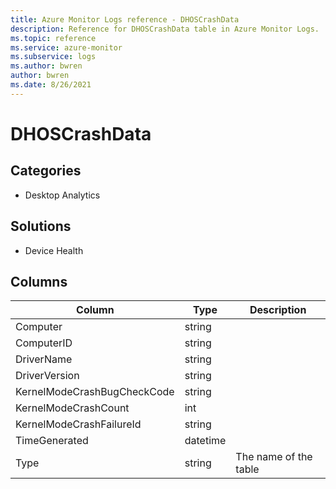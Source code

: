 ```yaml
---
title: Azure Monitor Logs reference - DHOSCrashData
description: Reference for DHOSCrashData table in Azure Monitor Logs.
ms.topic: reference
ms.service: azure-monitor
ms.subservice: logs
ms.author: bwren
author: bwren
ms.date: 8/26/2021
---
```


# DHOSCrashData

 

## Categories

- Desktop Analytics
## Solutions

- Device Health




## Columns

|Column|Type|Description|
|---|---|---|
|Computer|string||
|ComputerID|string||
|DriverName|string||
|DriverVersion|string||
|KernelModeCrashBugCheckCode|string||
|KernelModeCrashCount|int||
|KernelModeCrashFailureId|string||
|TimeGenerated|datetime||
|Type|string|The name of the table|
